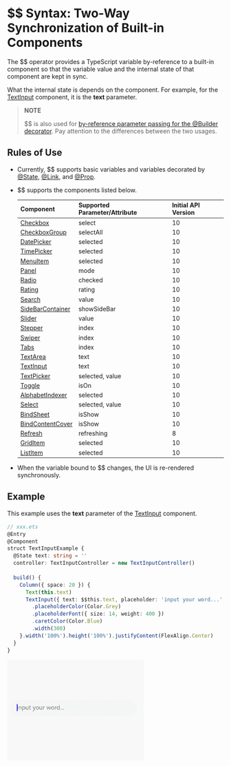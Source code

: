 # $$ Syntax: Two-Way Synchronization of Built-in Components


The $$ operator provides a TypeScript variable by-reference to a built-in component so that the variable value and the internal state of that component are kept in sync.


What the internal state is depends on the component. For example, for the [TextInput](../../reference/apis-arkui/arkui-ts/ts-basic-components-textinput.md) component, it is the **text** parameter.


> **NOTE**
>
> $$ is also used for [by-reference parameter passing for the @Builder decorator](arkts-builder.md#by-reference-parameter-passing). Pay attention to the differences between the two usages.


## Rules of Use

- Currently, $$ supports basic variables and variables decorated by [\@State](arkts-state.md), [\@Link](arkts-link.md), and [\@Prop](arkts-prop.md).

- $$ supports the components listed below.

  | Component                                                        | Supported Parameter/Attribute| Initial API Version|
  | ------------------------------------------------------------ | --------------- | ----------- |
  | [Checkbox](../../reference/apis-arkui/arkui-ts/ts-basic-components-checkbox.md) | select          | 10          |
  | [CheckboxGroup](../../reference/apis-arkui/arkui-ts/ts-basic-components-checkboxgroup.md) | selectAll       | 10          |
  | [DatePicker](../../reference/apis-arkui/arkui-ts/ts-basic-components-datepicker.md) | selected        | 10          |
  | [TimePicker](../../reference/apis-arkui/arkui-ts/ts-basic-components-timepicker.md) | selected        | 10          |
  | [MenuItem](../../reference/apis-arkui/arkui-ts/ts-basic-components-menuitem.md) | selected        | 10          |
  | [Panel](../../reference/apis-arkui/arkui-ts/ts-container-panel.md)         | mode            | 10          |
  | [Radio](../../reference/apis-arkui/arkui-ts/ts-basic-components-radio.md)  | checked         | 10          |
  | [Rating](../../reference/apis-arkui/arkui-ts/ts-basic-components-rating.md) | rating          | 10          |
  | [Search](../../reference/apis-arkui/arkui-ts/ts-basic-components-search.md) | value           | 10          |
  | [SideBarContainer](../../reference/apis-arkui/arkui-ts/ts-container-sidebarcontainer.md) | showSideBar     | 10          |
  | [Slider](../../reference/apis-arkui/arkui-ts/ts-basic-components-slider.md) | value           | 10          |
  | [Stepper](../../reference/apis-arkui/arkui-ts/ts-basic-components-stepper.md) | index           | 10          |
  | [Swiper](../../reference/apis-arkui/arkui-ts/ts-container-swiper.md)       | index       | 10          |
  | [Tabs](../../reference/apis-arkui/arkui-ts/ts-container-tabs.md)           | index           | 10          |
  | [TextArea](../../reference/apis-arkui/arkui-ts/ts-basic-components-textarea.md) | text            | 10          |
  | [TextInput](../../reference/apis-arkui/arkui-ts/ts-basic-components-textinput.md) | text            | 10          |
  | [TextPicker](../../reference/apis-arkui/arkui-ts/ts-basic-components-textpicker.md) | selected, value| 10          |
  | [Toggle](../../reference/apis-arkui/arkui-ts/ts-basic-components-toggle.md) | isOn            | 10          |
  | [AlphabetIndexer](../../reference/apis-arkui/arkui-ts/ts-container-alphabet-indexer.md) | selected        | 10          |
  | [Select](../../reference/apis-arkui/arkui-ts/ts-basic-components-select.md) | selected, value| 10          |
  | [BindSheet](../../reference/apis-arkui/arkui-ts/ts-universal-attributes-sheet-transition.md) | isShow | 10          |
  | [BindContentCover](../../reference/apis-arkui/arkui-ts/ts-universal-attributes-modal-transition.md) | isShow | 10          |
  | [Refresh](../../reference/apis-arkui/arkui-ts/ts-container-refresh.md) | refreshing | 8 |
  | [GridItem](../../reference/apis-arkui/arkui-ts/ts-container-griditem.md) | selected | 10 |
  | [ListItem](../../reference/apis-arkui/arkui-ts/ts-container-listitem.md) | selected | 10 |

- When the variable bound to $$ changes, the UI is re-rendered synchronously.


## Example

This example uses the **text** parameter of the [TextInput](../../reference/apis-arkui/arkui-ts/ts-basic-components-textinput.md) component.


```ts
// xxx.ets
@Entry
@Component
struct TextInputExample {
  @State text: string = ''
  controller: TextInputController = new TextInputController()

  build() {
    Column({ space: 20 }) {
      Text(this.text)
      TextInput({ text: $$this.text, placeholder: 'input your word...', controller: this.controller })
        .placeholderColor(Color.Grey)
        .placeholderFont({ size: 14, weight: 400 })
        .caretColor(Color.Blue)
        .width(300)
    }.width('100%').height('100%').justifyContent(FlexAlign.Center)
  }
}
```


![TextInputDouble](figures/TextInputDouble.gif)

